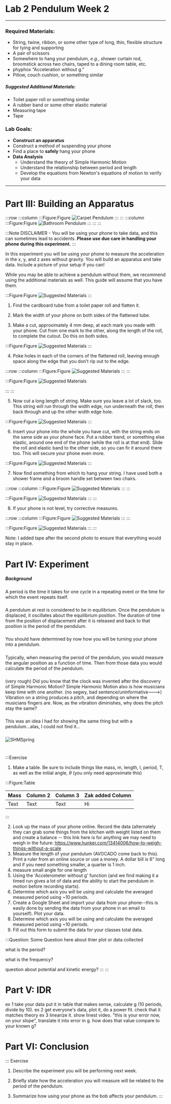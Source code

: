 # Lab 2 Pendulum Week 2
---

### Required Materials:

- String, twine, ribbon, or some other type of long, thin, flexible structure for tying and supporting
- A pair of scissors
- Somewhere to hang your pendulum, *e.g.*, shower curtain rod, broomstick across two chairs, taped to a dining room table, etc.
- phyphox &ldquo;Acceleration without g.&rdquo;
- Pillow, couch cushion, or something similar

##### Suggested Additional Materials:
- Toilet paper roll or something similar
- A rubber band or some other elastic material
- Measuring tape
- Tape

### Lab Goals:

- **Construct an apparatus** 
- Construct a method of suspending your phone
- Find a place to **safely** hang your phone
- **Data Analysis**
	- Understand the theory of Simple Harmonic Motion
	- Understand the relationship between period and length
	- Develop the equations from Newton's equations of motion to verify your data

---

# Part III: Building an Apparatus



:::row
:::column
:::Figure:Figure
![Carpet Pendulum](imgs/CarpetPendulum.gif)
:::
:::
:::column
:::Figure:Figure
![Bathroom Pendulum](imgs/BathroomPendulum.gif)
:::
:::
:::

:::Note
DISCLAIMER - You will be using your phone to take data, and this can sometimes lead to accidents. **Please use due care in handling your phone during this experiment.**
:::



<!---[INSERT ANIMATED GIF HERE]--->


In this experiment you will be using your phone to measure the acceleration in the x, y, and z axes without gravity. You will build an apparatus and take data. Include a picture of your setup if you can!

While you may be able to achieve a pendulum without them, we recommend using the additional materials as well. This guide will assume that you have them.

:::Figure:Figure
![Suggested Materials](imgs/IMG_0713.jpg)
:::


1. Find the cardboard tube from a toilet paper roll and flatten it.  
<!---:::Figure:Figure![Suggested Materials](imgs/IMG_0710.jpg):::--->

2. Mark the width of your phone on both sides of the flattened tube.
<!---:::Figure:Figure![Suggested Materials](imgs/IMG_0712.jpg):::--->

3. Make a cut, approximately 4 mm deep, at each mark you made with your phone. Cut from one mark to the other, along the length of the roll, to complete the cutout. Do this on both sides.

:::Figure:Figure
![Suggested Materials](imgs/IMG_0716.jpg)
:::

4. Poke holes in each of the corners of the flattened roll, leaving enough space along the edge that you don’t rip out to the edge.

:::row
:::column
:::Figure:Figure
![Suggested Materials](imgs/IMG_0720.jpg)
:::
:::
<!---:::Figure:Figure![Suggested Materials](imgs/IMG_0724.jpg):::--->

:::Figure:Figure
![Suggested Materials](imgs/IMG_0726.jpg)

:::
:::

5.  Now cut a long length of string. Make sure you leave a lot of slack, too. This string will run through the width edge, run underneath the roll, then back through and up the other width edge hole.

:::Figure:Figure
![Suggested Materials](imgs/IMG_0727.jpg)
:::

6.  Insert your phone into the whole you have cut, with the string ends on the same side as your phone face. Put a rubber band, or something else elastic, around one end of the phone (while the roll is at that end). Slide the roll and elastic band to the other side, so you can fir it around there too. This will secure your phone even more.

:::Figure:Figure
![Suggested Materials](imgs/3N1.jpeg)
:::


7.  Now find something from which to hang your string. I have used both a shower frame and a broom handle set between two chairs.

:::row
:::column
:::Figure:Figure
![Suggested Materials](imgs/IMG_0695.jpg)
:::
:::


:::Figure:Figure
![Suggested Materials](imgs/IMG_0703.jpg)
:::
:::

8. If your phone is not level, try corrective measures.

:::row
:::column
:::Figure:Figure
![Suggested Materials](imgs/IMG_0700.jpg)
:::
:::


:::Figure:Figure
![Suggested Materials](imgs/IMG_8007.jpg)
:::
:::

Note: I added tape after the second photo to ensure that everything would stay in place.



# Part IV: Experiment

##### Background
A period is the time it takes for one cycle in a repeating event or the time for which the event repeats itself. 
#####
A pendulum at rest is considered to be in equilibrium. Once the pendulum is displaced, it oscillates about the equilibrium position. The duration of time from the position of displacement after it is released and back to that position is the period of the pendulum.
#####
You should have determined by now how you will be turning your phone into a pendulum.
#####
Typically, when measuring the period of the pendulum, you would measure the angular position as a function of time. Then from those data you would calculate the period of the pendulum. 
#####
(very rough) Did you know that the clock was invented after the discovery of Simple Harmonic Motion? Simple Harmonic Motion also is how musicians keep time with one another.
(no segwy, bad sentence/uninformative--->) Vibration on a string produces a pitch, and depending on where the musicians fingers are. Now, as the vibration diminishes, why does the pitch stay the same?
#####
This was an idea I had for showing the same thing but with a pendulum...alas, I could not find it...
#####
![SHMSpring](imgs/SHMSpring.gif?Style=centerme)
#####
#

:::Exercise
1. Make a table. Be sure to include things like mass, m, length, l, period, T, as well as the initial angle, $\theta$ (you only need approximate this)


:::Figure:Table

| Mass | Column 2 | Column 3 | Zak added Column |
| -------- | -------- | -------- |---|
| Text     | Text     | Text     | Hi |

:::


2. Look up the mass of your phone online. Record the data (alternately they can grab some things from the kitchen with weight listed on them and create a balance -- this link here is for anything we may need to weigh in the future: https://www.hunker.com/13414006/how-to-weigh-things-without-a-scale
3. Measure the length of your pendulum (AVOCADO come back to this). Print a ruler from an online source or use a money. A dollar bill is 6" long and if you need something smaller, a quarter is 1 inch.
4. measure small angle for one length
5. Using the 'Accelerometer without g' function (and we find making it a timed run gives a lot of data and the ability to start the pendulum in motion before recording starts).
6. Determine which axis you will be using and calculate the averaged measured period using ~10 periods.
7. Create a Google Sheet and import your data from your phone--this is easily done by sending the data from your phone in an email to yourself). Plot your data.
8. Determine which axis you will be using and calculate the averaged measured period using ~10 periods.
9. Fill out this form to submit the data for your classes total data.

:::Question:
Some Question here about thier plot or data collected

what is the period?

what is the frequency?

question about potential and kinetic energy?
:::
:::

# Part V: IDR
ex 1 take your data put it in table that makes sense, calculate g (10 periods, divide by 10).
ex 2 get everyone's data, plot it, do a power fit. check that it matches theory
ex 3 linearize it. show linest video. "this is your error now, on your slope", translate it into error in g. how does that value compare to your known g?



# Part VI: Conclusion
::: Exercise
1. Describe the experiment you will be performing next week.

2. Briefly state how the acceleration you will measure will be related to the period of the pendulum.

3. Summarize how using your phone as the bob affects your pendulum.
	:::